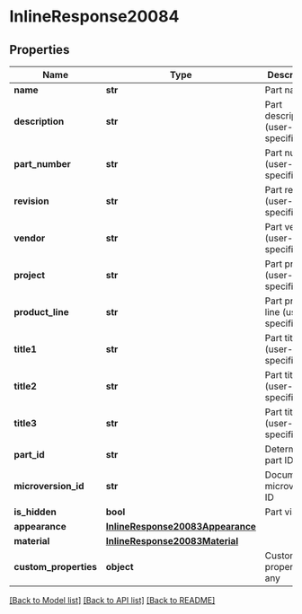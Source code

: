 # InlineResponse20084

## Properties
Name | Type | Description | Notes
------------ | ------------- | ------------- | -------------
**name** | **str** | Part name | 
**description** | **str** | Part description (user-specified) | [optional] 
**part_number** | **str** | Part number (user-specified) | [optional] 
**revision** | **str** | Part revision (user-specified) | [optional] 
**vendor** | **str** | Part vendor (user-specified) | [optional] 
**project** | **str** | Part project (user-specified) | [optional] 
**product_line** | **str** | Part product line (user-specified) | [optional] 
**title1** | **str** | Part title 1 (user-specified) | [optional] 
**title2** | **str** | Part title 2 (user-specified) | [optional] 
**title3** | **str** | Part title 3 (user-specified) | [optional] 
**part_id** | **str** | Deterministic part ID | 
**microversion_id** | **str** | Document microversion ID | 
**is_hidden** | **bool** | Part visibility | 
**appearance** | [**InlineResponse20083Appearance**](InlineResponse20083Appearance.md) |  | 
**material** | [**InlineResponse20083Material**](InlineResponse20083Material.md) |  | [optional] 
**custom_properties** | **object** | Custom part properties, if any | [optional] 

[[Back to Model list]](../README.md#documentation-for-models) [[Back to API list]](../README.md#documentation-for-api-endpoints) [[Back to README]](../README.md)


